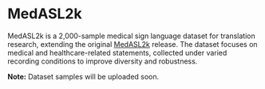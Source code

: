 # MedASL2k

MedASL2k is a 2,000-sample medical sign language dataset for translation research, extending the original [MedASL2k](https://github.com/INDUCE-Lab/MedASL) release. The dataset focuses on medical and healthcare-related statements, collected under varied recording conditions to improve diversity and robustness.

**Note:** Dataset samples will be uploaded soon.
